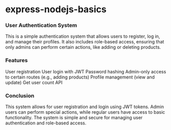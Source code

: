 # express-nodejs-basics


### User Authentication System
This is a simple authentication system that allows users to register, log in, and manage their profiles. It also includes role-based access, ensuring that only admins can perform certain actions, like adding or deleting products.

### Features
User registration
User login with JWT
Password hashing
Admin-only access to certain routes (e.g., adding products)
Profile management (view and update)
Get user count API


### Conclusion
This system allows for user registration and login using JWT tokens. Admin users can perform special actions, while regular users have access to basic functionality. The system is simple and secure for managing user authentication and role-based access.

<!-- ### Resources and terms that i have followed

MVC pattern
Route groups
Service pattern
Repository pattern
User roles
Working with files
Rate limiting
Relational Databases
OAuth
Resources: https://dev.to/rhuzaifa/top-5-node-express-boilerplates-for-building-restful-api-s-1ehl -->


<!-- Commit Message -->
<!-- Adding roles for users to distinguish it from general users and admin -->


<!-- ### Notes -->
<!-- schema should be inside models folder, router entry point should be inside routers folder, all the logic should in the files that are inside services folder. we can use helpers folder for some helper functions like error handling, authentication handling which could be replace by config folder for more meaningful folder name and business logic. -->
